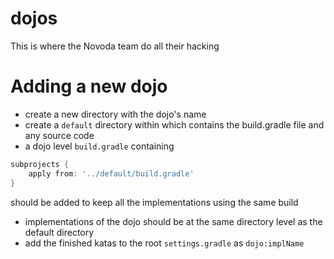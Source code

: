 dojos
=====

This is where the Novoda team do all their hacking

# Adding a new dojo

- create a new directory with the dojo's name
- create a `default` directory within which contains the build.gradle file and any source code
- a dojo level `build.gradle` containing 

```groovy
subprojects {
	apply from: '../default/build.gradle'
}
```
should be added to keep all the implementations using the same build

- implementations of the dojo should be at the same directory level as the default directory
- add the finished katas to the root `settings.gradle` as `dojo:implName`
